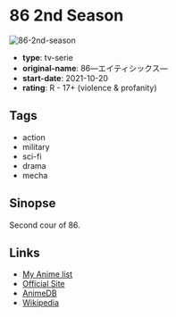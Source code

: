 # 86 2nd Season

![86-2nd-season](https://cdn.myanimelist.net/images/anime/1321/117508.jpg)

-   **type**: tv-serie
-   **original-name**: 86―エイティシックス―
-   **start-date**: 2021-10-20
-   **rating**: R - 17+ (violence & profanity)

## Tags

-   action
-   military
-   sci-fi
-   drama
-   mecha

## Sinopse

Second cour of 86.

## Links

-   [My Anime list](https://myanimelist.net/anime/48569/86_2nd_Season)
-   [Official Site](https://anime-86.com/)
-   [AnimeDB](http://anidb.info/perl-bin/animedb.pl?show=anime&aid=16172)
-   [Wikipedia](<https://en.wikipedia.org/wiki/86_(novel_series)#Anime>)
